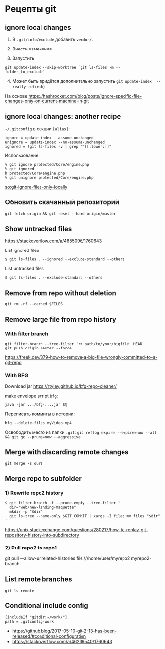 # Рецепты git

##

## ignore local changes

1) В `.git/info/exclude` добавить `vendor/`.

2) Внести изменения

3) Запустить

```
git update-index --skip-worktree `git ls-files -m -- folder_to_exclude`
```

4) Может быть придётся дополнительно запустить `git update-index  --really-refresh`)

На основе https://hashrocket.com/blog/posts/ignore-specific-file-changes-only-on-current-machine-in-git

## ignore local changes: another recipe

`~/.gitconfig` в секции `[alias]`:

	ignore = update-index --assume-unchanged
	unignore = update-index --no-assume-unchanged
	ignored = !git ls-files -v | grep "^[[:lower:]]"

Использование:

	% git ignore protected/Core/engine.php
	% git ignored
	h protected/Core/engine.php
	% git unignore protected/Core/engine.php

[so:git-ignore-files-only-locally](http://stackoverflow.com/questions/1753070/git-ignore-files-only-locally)

## Обновить скачанный репозиторий

    git fetch origin && git reset --hard origin/master

## Show untracked files

https://stackoverflow.com/a/4855096/1760643

List ignored files

`$ git ls-files . --ignored --exclude-standard --others`

List untracked files

`$ git ls-files . --exclude-standard --others`

## Remove from repo without deletion

`git rm -rf --cached $FILES`

## Remove large file from repo history

### With filter branch

```
git filter-branch --tree-filter 'rm path/to/your/bigfile' HEAD
git push origin master --force
```

https://freek.dev/879-how-to-remove-a-big-file-wrongly-committed-to-a-git-repo

### With BFG

Download jar
https://rtyley.github.io/bfg-repo-cleaner/

make envelope script `bfg`:

`java -jar .../bfg-....jar $@`

Переписать коммиты в истории:

`bfg --delete-files myVideo.mp4`

Освободить место из папки `.git`:
`git reflog expire --expire=now --all && git gc --prune=now --aggressive`


## Merge with discarding remote changes

`git merge -s ours`

## Merge repo to subfolder

### 1) Rewrite repo2 history

```
$ git filter-branch -f --prune-empty --tree-filter '
  dir="web/new-landing-maquette"
  mkdir -p "$dir"
  git ls-tree --name-only $GIT_COMMIT | xargs -I files mv files "$dir"
'
```

https://unix.stackexchange.com/questions/280217/how-to-replay-git-repository-history-into-subdirectory

### 2) Pull repo2 to repo1

git pull --allow-unrelated-histories file:///home/user/myrepo2 myrepo2-branch

## List remote branches

`git ls-remote`

## Conditional include config

```
[includeIf "gitdir:~/work/"]
path = .gitconfig-work
```

- https://github.blog/2017-05-10-git-2-13-has-been-released/#conditional-configuration
- https://stackoverflow.com/a/46239540/1760643

